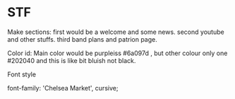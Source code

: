 # STF
Make sections: 
first would be a welcome and some news.
second youtube and other stuffs.
third band plans and patrion page.

Color id: 
Main color would be purpleiss  #6a097d , but other colour only one #202040 and this is like bit bluish not black.

Font style
<!---<link href="https://fonts.googleapis.com/css2?family=Chelsea+Market&display=swap" rel="stylesheet"> -->
font-family: 'Chelsea Market', cursive;